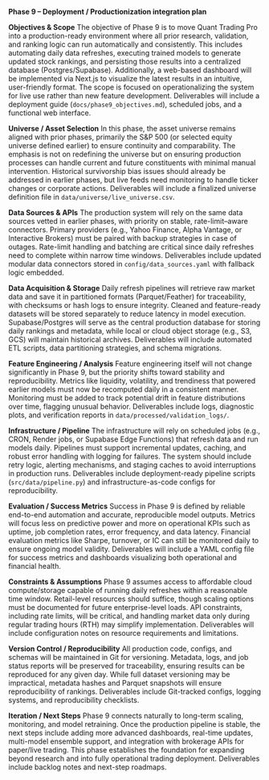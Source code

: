 **Phase 9 – Deployment / Productionization integration plan**

**Objectives & Scope**
The objective of Phase 9 is to move Quant Trading Pro into a production-ready environment where all prior research, validation, and ranking logic can run automatically and consistently. This includes automating daily data refreshes, executing trained models to generate updated stock rankings, and persisting those results into a centralized database (Postgres/Supabase). Additionally, a web-based dashboard will be implemented via Next.js to visualize the latest results in an intuitive, user-friendly format. The scope is focused on operationalizing the system for live use rather than new feature development. Deliverables will include a deployment guide (`docs/phase9_objectives.md`), scheduled jobs, and a functional web interface.

**Universe / Asset Selection**
In this phase, the asset universe remains aligned with prior phases, primarily the S&P 500 (or selected equity universe defined earlier) to ensure continuity and comparability. The emphasis is not on redefining the universe but on ensuring production processes can handle current and future constituents with minimal manual intervention. Historical survivorship bias issues should already be addressed in earlier phases, but live feeds need monitoring to handle ticker changes or corporate actions. Deliverables will include a finalized universe definition file in `data/universe/live_universe.csv`.

**Data Sources & APIs**
The production system will rely on the same data sources vetted in earlier phases, with priority on stable, rate-limit–aware connectors. Primary providers (e.g., Yahoo Finance, Alpha Vantage, or Interactive Brokers) must be paired with backup strategies in case of outages. Rate-limit handling and batching are critical since daily refreshes need to complete within narrow time windows. Deliverables include updated modular data connectors stored in `config/data_sources.yaml` with fallback logic embedded.

**Data Acquisition & Storage**
Daily refresh pipelines will retrieve raw market data and save it in partitioned formats (Parquet/Feather) for traceability, with checksums or hash logs to ensure integrity. Cleaned and feature-ready datasets will be stored separately to reduce latency in model execution. Supabase/Postgres will serve as the central production database for storing daily rankings and metadata, while local or cloud object storage (e.g., S3, GCS) will maintain historical archives. Deliverables will include automated ETL scripts, data partitioning strategies, and schema migrations.

**Feature Engineering / Analysis**
Feature engineering itself will not change significantly in Phase 9, but the priority shifts toward stability and reproducibility. Metrics like liquidity, volatility, and trendiness that powered earlier models must now be recomputed daily in a consistent manner. Monitoring must be added to track potential drift in feature distributions over time, flagging unusual behavior. Deliverables include logs, diagnostic plots, and verification reports in `data/processed/validation_logs/`.

**Infrastructure / Pipeline**
The infrastructure will rely on scheduled jobs (e.g., CRON, Render jobs, or Supabase Edge Functions) that refresh data and run models daily. Pipelines must support incremental updates, caching, and robust error handling with logging for failures. The system should include retry logic, alerting mechanisms, and staging caches to avoid interruptions in production runs. Deliverables include deployment-ready pipeline scripts (`src/data/pipeline.py`) and infrastructure-as-code configs for reproducibility.

**Evaluation / Success Metrics**
Success in Phase 9 is defined by reliable end-to-end automation and accurate, reproducible model outputs. Metrics will focus less on predictive power and more on operational KPIs such as uptime, job completion rates, error frequency, and data latency. Financial evaluation metrics like Sharpe, turnover, or IC can still be monitored daily to ensure ongoing model validity. Deliverables will include a YAML config file for success metrics and dashboards visualizing both operational and financial health.

**Constraints & Assumptions**
Phase 9 assumes access to affordable cloud compute/storage capable of running daily refreshes within a reasonable time window. Retail-level resources should suffice, though scaling options must be documented for future enterprise-level loads. API constraints, including rate limits, will be critical, and handling market data only during regular trading hours (RTH) may simplify implementation. Deliverables will include configuration notes on resource requirements and limitations.

**Version Control / Reproducibility**
All production code, configs, and schemas will be maintained in Git for versioning. Metadata, logs, and job status reports will be preserved for traceability, ensuring results can be reproduced for any given day. While full dataset versioning may be impractical, metadata hashes and Parquet snapshots will ensure reproducibility of rankings. Deliverables include Git-tracked configs, logging systems, and reproducibility checklists.

**Iteration / Next Steps**
Phase 9 connects naturally to long-term scaling, monitoring, and model retraining. Once the production pipeline is stable, the next steps include adding more advanced dashboards, real-time updates, multi-model ensemble support, and integration with brokerage APIs for paper/live trading. This phase establishes the foundation for expanding beyond research and into fully operational trading deployment. Deliverables include backlog notes and next-step roadmaps.
